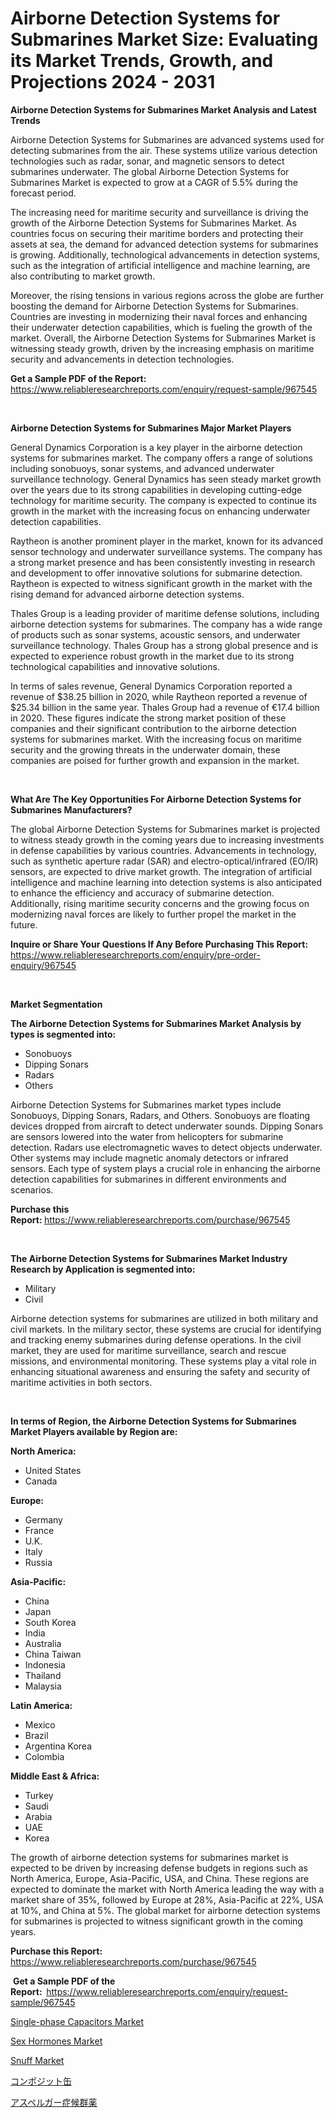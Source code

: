 <p><h1>Airborne Detection Systems for Submarines Market Size: Evaluating its Market Trends, Growth, and Projections 2024 - 2031</h1></p><p><strong>Airborne Detection Systems for Submarines Market Analysis and Latest Trends</strong></p>
<p><p>Airborne Detection Systems for Submarines are advanced systems used for detecting submarines from the air. These systems utilize various detection technologies such as radar, sonar, and magnetic sensors to detect submarines underwater. The global Airborne Detection Systems for Submarines Market is expected to grow at a CAGR of 5.5% during the forecast period. </p><p>The increasing need for maritime security and surveillance is driving the growth of the Airborne Detection Systems for Submarines Market. As countries focus on securing their maritime borders and protecting their assets at sea, the demand for advanced detection systems for submarines is growing. Additionally, technological advancements in detection systems, such as the integration of artificial intelligence and machine learning, are also contributing to market growth.</p><p>Moreover, the rising tensions in various regions across the globe are further boosting the demand for Airborne Detection Systems for Submarines. Countries are investing in modernizing their naval forces and enhancing their underwater detection capabilities, which is fueling the growth of the market. Overall, the Airborne Detection Systems for Submarines Market is witnessing steady growth, driven by the increasing emphasis on maritime security and advancements in detection technologies.</p></p>
<p><strong>Get a Sample PDF of the Report:&nbsp;</strong> <a href="https://www.reliableresearchreports.com/enquiry/request-sample/967545">https://www.reliableresearchreports.com/enquiry/request-sample/967545</a></p>
<p>&nbsp;</p>
<p><strong>Airborne Detection Systems for Submarines Major Market Players</strong></p>
<p><p>General Dynamics Corporation is a key player in the airborne detection systems for submarines market. The company offers a range of solutions including sonobuoys, sonar systems, and advanced underwater surveillance technology. General Dynamics has seen steady market growth over the years due to its strong capabilities in developing cutting-edge technology for maritime security. The company is expected to continue its growth in the market with the increasing focus on enhancing underwater detection capabilities.</p><p>Raytheon is another prominent player in the market, known for its advanced sensor technology and underwater surveillance systems. The company has a strong market presence and has been consistently investing in research and development to offer innovative solutions for submarine detection. Raytheon is expected to witness significant growth in the market with the rising demand for advanced airborne detection systems.</p><p>Thales Group is a leading provider of maritime defense solutions, including airborne detection systems for submarines. The company has a wide range of products such as sonar systems, acoustic sensors, and underwater surveillance technology. Thales Group has a strong global presence and is expected to experience robust growth in the market due to its strong technological capabilities and innovative solutions.</p><p>In terms of sales revenue, General Dynamics Corporation reported a revenue of $38.25 billion in 2020, while Raytheon reported a revenue of $25.34 billion in the same year. Thales Group had a revenue of €17.4 billion in 2020. These figures indicate the strong market position of these companies and their significant contribution to the airborne detection systems for submarines market. With the increasing focus on maritime security and the growing threats in the underwater domain, these companies are poised for further growth and expansion in the market.</p></p>
<p>&nbsp;</p>
<p><strong>What Are The Key Opportunities For Airborne Detection Systems for Submarines Manufacturers?</strong></p>
<p><p>The global Airborne Detection Systems for Submarines market is projected to witness steady growth in the coming years due to increasing investments in defense capabilities by various countries. Advancements in technology, such as synthetic aperture radar (SAR) and electro-optical/infrared (EO/IR) sensors, are expected to drive market growth. The integration of artificial intelligence and machine learning into detection systems is also anticipated to enhance the efficiency and accuracy of submarine detection. Additionally, rising maritime security concerns and the growing focus on modernizing naval forces are likely to further propel the market in the future.</p></p>
<p><strong>Inquire or Share Your Questions If Any Before Purchasing This Report:</strong> <a href="https://www.reliableresearchreports.com/enquiry/pre-order-enquiry/967545">https://www.reliableresearchreports.com/enquiry/pre-order-enquiry/967545</a></p>
<p>&nbsp;</p>
<p><strong>Market Segmentation</strong></p>
<p><strong>The Airborne Detection Systems for Submarines Market Analysis by types is segmented into:</strong></p>
<p><ul><li>Sonobuoys</li><li>Dipping Sonars</li><li>Radars</li><li>Others</li></ul></p>
<p><p>Airborne Detection Systems for Submarines market types include Sonobuoys, Dipping Sonars, Radars, and Others. Sonobuoys are floating devices dropped from aircraft to detect underwater sounds. Dipping Sonars are sensors lowered into the water from helicopters for submarine detection. Radars use electromagnetic waves to detect objects underwater. Other systems may include magnetic anomaly detectors or infrared sensors. Each type of system plays a crucial role in enhancing the airborne detection capabilities for submarines in different environments and scenarios.</p></p>
<p><strong>Purchase this Report:&nbsp;</strong><a href="https://www.reliableresearchreports.com/purchase/967545">https://www.reliableresearchreports.com/purchase/967545</a></p>
<p>&nbsp;</p>
<p><strong>The Airborne Detection Systems for Submarines Market Industry Research by Application is segmented into:</strong></p>
<p><ul><li>Military</li><li>Civil</li></ul></p>
<p><p>Airborne detection systems for submarines are utilized in both military and civil markets. In the military sector, these systems are crucial for identifying and tracking enemy submarines during defense operations. In the civil market, they are used for maritime surveillance, search and rescue missions, and environmental monitoring. These systems play a vital role in enhancing situational awareness and ensuring the safety and security of maritime activities in both sectors.</p></p>
<p>&nbsp;</p>
<p><strong>In terms of Region, the Airborne Detection Systems for Submarines Market Players available by Region are:</strong></p>
<p>
    <p> <strong> North America: </strong>
        <ul>
            <li>United States</li>
            <li>Canada</li>
        </ul>
        </p> 
    <p> <strong> Europe: </strong>
        <ul>
            <li>Germany</li>
            <li>France</li>
            <li>U.K.</li>
            <li>Italy</li>
            <li>Russia</li>
        </ul>
        </p> 
    <p> <strong> Asia-Pacific: </strong>
        <ul>
            <li>China</li>
            <li>Japan</li>
            <li>South Korea</li>
            <li>India</li>
            <li>Australia</li>
            <li>China Taiwan</li>
            <li>Indonesia</li>
            <li>Thailand</li>
            <li>Malaysia</li>
        </ul>
        </p> 
    <p> <strong> Latin America: </strong>
        <ul>
            <li>Mexico</li>
            <li>Brazil</li>
            <li>Argentina Korea</li>
            <li>Colombia</li>
        </ul>
        </p> 
    <p> <strong> Middle East & Africa: </strong>
        <ul>
            <li>Turkey</li>
            <li>Saudi</li>
            <li>Arabia</li>
            <li>UAE</li>
            <li>Korea</li>
        </ul>
    </p>
    </p>
<p><p>The growth of airborne detection systems for submarines market is expected to be driven by increasing defense budgets in regions such as North America, Europe, Asia-Pacific, USA, and China. These regions are expected to dominate the market with North America leading the way with a market share of 35%, followed by Europe at 28%, Asia-Pacific at 22%, USA at 10%, and China at 5%. The global market for airborne detection systems for submarines is projected to witness significant growth in the coming years.</p></p>
<p><strong>Purchase this Report: </strong><a href="https://www.reliableresearchreports.com/purchase/967545">https://www.reliableresearchreports.com/purchase/967545</a></p>
<p>&nbsp;<strong>Get a Sample PDF of the Report:&nbsp;&nbsp;</strong><a href="https://www.reliableresearchreports.com/enquiry/request-sample/967545">https://www.reliableresearchreports.com/enquiry/request-sample/967545</a></p>
<p><strong></strong></p>
<p><p><a href="https://view.publitas.com/reportprime-1/single-phase-capacitors-market-research-report-forecasted-for-period-from-2024-2031-by-market-type-market-application-and-region/">Single-phase Capacitors Market</a></p><p><a href="https://confirmed-shield-e13.notion.site/Sex-Hormones-Market-Size-Evaluating-its-Market-Trends-Growth-and-Projections-2024-2031-abd327674d9d49898651942e09415939">Sex Hormones Market</a></p><p><a href="https://funky-papaya-cf4.notion.site/Snuff-Market-Size-and-Growth-Market-Segmentation-Regional-and-Country-Breakdowns-and-Market-Trend-c820817e4070432da239451808c85506">Snuff Market</a></p><p><a href="https://medium.com/@one-cool-chick/%E3%82%B3%E3%83%B3%E3%83%9D%E3%82%B8%E3%83%83%E3%83%88%E7%BC%B6%E5%B8%82%E5%A0%B4-%E5%B8%82%E5%A0%B4%E3%82%B7%E3%82%A7%E3%82%A2-%E5%B8%82%E5%A0%B4%E3%83%88%E3%83%AC%E3%83%B3%E3%83%89-%E3%81%8A%E3%82%88%E3%81%B3%E5%B0%86%E6%9D%A5%E3%81%AE%E6%88%90%E9%95%B7%E3%82%92%E6%8E%A2%E3%82%8B-47ebf7edbd7c">コンポジット缶</a></p><p><a href="https://medium.com/@one-cool-chick/%E3%82%A2%E3%82%B9%E3%83%9A%E3%83%AB%E3%82%AC%E3%83%BC%E7%97%87%E5%80%99%E7%BE%A4%E3%81%AE%E8%96%AC%E5%B8%82%E5%A0%B4%E3%81%AE%E8%A6%8F%E6%A8%A1-%E5%B9%B4%E9%96%93%E6%88%90%E9%95%B7%E7%8E%87-%E3%83%88%E3%83%AC%E3%83%B3%E3%83%89%E3%81%AF2024%E5%B9%B4%E3%81%8B%E3%82%892030%E5%B9%B4%E3%81%BE%E3%81%A7%E3%81%AE%E6%9C%9F%E9%96%93%E3%81%AB%E3%81%AA%E3%82%8A%E3%81%BE%E3%81%99-66646f86a85f">アスペルガー症候群薬</a></p></p>
